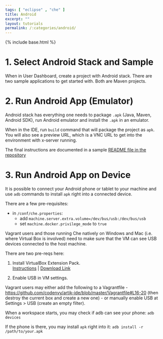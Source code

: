 ```yaml
---
tags: [ "eclipse" , "che" ]
title: Android
excerpt: ""
layout: tutorials
permalink: /:categories/android/
---
```

{% include base.html %}

# 1. Select Android Stack and Sample  
When in User Dashboard, create a project with Android stack. There are two sample applications to get started with. Both are Maven projects.

# 2. Run Android App (Emulator)  
Android stack has everything one needs to package `.apk` (Java, Maven, Android SDK), run Android emulator and install the `.apk` in an emulator.

When in the IDE, run `build` command that will package the project as `apk`. You will also see a preview URL, which is a VNC URL to get into the environment with x-server running.

The final instructions are documented in a sample [README file in the repository](https://github.com/che-samples/mobile-android-hello-world/blob/master/README.md)

# 3. Run Android App on Device  
It is possible to connect your Android phone or tablet to your machine and use `adb` commands to install `apk` right into a connected device.

There are a few pre-requisites:

* in `/conf/che.properties`:
  - add `machine.server.extra.volume=/dev/bus/usb:/dev/bus/usb`
  - set `machine.docker.privilege_mode` to `true`

Vagrant users and those running Che natively on Windows and Mac (i.e. where Virtual Box is involved) need to make sure that the VM can see USB devices connected to the host machine.

There are two pre-reqs here:

1. Install VirtualBox Extension Pack.  
 [Instructions](http://www.htpcbeginner.com/install-virtualbox-extension-pack-on-linux-windows/) | [Download Link](http://download.virtualbox.org/virtualbox/5.0.16/Oracle_VM_VirtualBox_Extension_Pack-5.0.16.vbox-extpack)

2. Enable USB in VM settings.  

Vagrant users may either add the following to a Vagrantfile - https://github.com/codenvy/artik-ide/blob/master/Vagrantfile#L16-20 (then destroy the current box and create a new one) - or manually enable USB at Settings > USB (create an empty filter).

When a workspace starts, you may check if adb can see your phone:
`adb devices`

If the phone is there, you may install `apk` right into it:
`adb install -r /path/to/your.apk`
